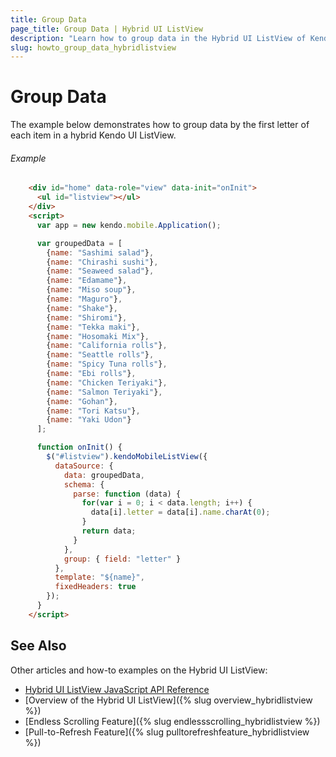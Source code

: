 ```yaml
---
title: Group Data
page_title: Group Data | Hybrid UI ListView
description: "Learn how to group data in the Hybrid UI ListView of Kendo UI."
slug: howto_group_data_hybridlistview
---
```


# Group Data

The example below demonstrates how to group data by the first letter of each item in a hybrid Kendo UI ListView.

###### Example

```html
    <div id="home" data-role="view" data-init="onInit">
      <ul id="listview"></ul>
    </div>
    <script>
      var app = new kendo.mobile.Application();

      var groupedData = [
        {name: "Sashimi salad"},
        {name: "Chirashi sushi"},
        {name: "Seaweed salad"},
        {name: "Edamame"},
        {name: "Miso soup"},
        {name: "Maguro"},
        {name: "Shake"},
        {name: "Shiromi"},
        {name: "Tekka maki"},
        {name: "Hosomaki Mix"},
        {name: "California rolls"},
        {name: "Seattle rolls"},
        {name: "Spicy Tuna rolls"},
        {name: "Ebi rolls"},
        {name: "Chicken Teriyaki"},
        {name: "Salmon Teriyaki"},
        {name: "Gohan"},
        {name: "Tori Katsu"},
        {name: "Yaki Udon"}
      ];

      function onInit() {
        $("#listview").kendoMobileListView({
          dataSource: {
            data: groupedData,
            schema: {
              parse: function (data) {
                for(var i = 0; i < data.length; i++) {
                  data[i].letter = data[i].name.charAt(0);
                }
                return data;
              }
            },
            group: { field: "letter" }
          },
          template: "${name}",
          fixedHeaders: true
        });
      }
    </script>
```

## See Also

Other articles and how-to examples on the Hybrid UI ListView:

* [Hybrid UI ListView JavaScript API Reference](/api/javascript/mobile/ui/listview)
* [Overview of the Hybrid UI ListView]({% slug overview_hybridlistview %})
* [Endless Scrolling Feature]({% slug endlessscrolling_hybridlistview %})
* [Pull-to-Refresh Feature]({% slug pulltorefreshfeature_hybridlistview %})
